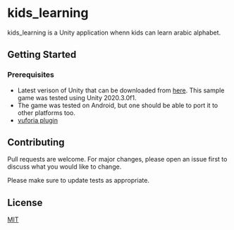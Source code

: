 # kids_learning

kids_learning is a Unity application whenn kids can learn arabic alphabet.

## Getting Started
### Prerequisites

- Latest verison of Unity that can be downloaded from [here](https://unity3d.com/get-unity/download). This sample game was tested using Unity 2020.3.0f1.
- The game was tested on Android, but one should be able to port it to other platforms too.
- [vuforia plugin](https://library.vuforia.com/getting-started/getting-started-vuforia-engine-unity)

## Contributing
Pull requests are welcome. For major changes, please open an issue first to discuss what you would like to change.

Please make sure to update tests as appropriate.

## License
[MIT](https://choosealicense.com/licenses/mit/)
